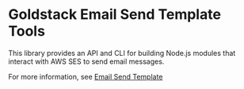 # Goldstack Email Send Template Tools

This library provides an API and CLI for building Node.js modules that interact with AWS SES to send email messages.

For more information, see [Email Send Template](https://docs.goldstack.party/docs/modules/email-send)
